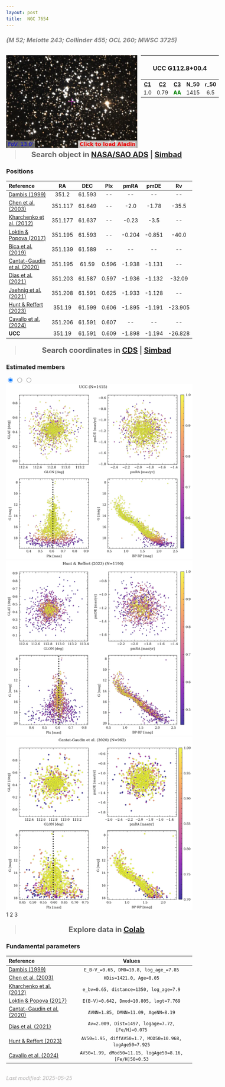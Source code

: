 ```yaml
---
layout: post
title:  NGC 7654
---
```

<h3><span style="color: #808080;"><i>(M 52; Melotte 243; Collinder 455; OCL 260; MWSC 3725)</i></span></h3><div style="display: flex; justify-content: space-between; width:720px;height:250px">
<div style="text-align: center;">

<!-- Static image + data attributes for FOV and target -->
<img id="aladin_img"
     data-umami-event="aladin_load"
     src="https://raw.githubusercontent.com/ucc23/Q2P/main/plots/ngc7654_aladin.webp"
     alt="Click to load Aladin Lite" 
     style="width:355px;height:250px; cursor: pointer;"
     data-fov="0.217" 
     data-target="351.19 61.591"/>
<!-- Div to contain Aladin Lite viewer -->
<div id="aladin-lite-div" style="width:355px;height:250px;display:none;"></div>
<!-- Aladin Lite script (will be loaded after the image is clicked) -->
<script src="{{ site.baseurl }}/scripts/aladin_load.js"></script>

</div>
<!-- Left block -->

<table style="text-align: center; width:355px;height:250px;">
  <!-- Row 1 (title) -->
  <tr>
    <td colspan="5"><h3>UCC G112.8+00.4</h3></td>
  </tr>
  <!-- Row 2 -->
  <tr>
    <th><a href="https://ucc.ar/faq#what-are-the-c1-c2-and-c3-parameters" title="Photometric class">C1</a></th>
    <th><a href="https://ucc.ar/faq#what-are-the-c1-c2-and-c3-parameters" title="Density class">C2</a></th>
    <th><a href="https://ucc.ar/faq#what-are-the-c1-c2-and-c3-parameters" title="Combined class">C3</a></th>
    <th><div title="Stars with membership probability >50%">N_50</div></th>
    <th><div title="Radius that contains half the members [arcmin]">r_50</div></th>
  </tr>
  <!-- Row 3 -->
  <tr>
    <td>1.0</td>
    <td>0.79</td>
    <td><span style="color: green; font-weight: bold;">A</span><span style="color: green; font-weight: bold;">A</span></td>
    <td>1415</td>
    <td>6.5</td>
  </tr>
</table>
</div>

> <p style="text-align:center; font-weight: bold; font-size:20px">Search object in <a data-umami-event="nasa_search" href="https://ui.adsabs.harvard.edu/search/q=%20collection%3Aastronomy%20body%3A%22NGC%207654%22&sort=date%20desc%2C%20bibcode%20desc&p_=0" target="_blank">NASA/SAO ADS</a> | <a data-umami-event="simbad_search" href="https://simbad.cds.unistra.fr/simbad/sim-id-refs?Ident=ngc7654" target="_blank">Simbad</a></p>


### Positions

| Reference    | RA    | DEC   | Plx  | pmRA  | pmDE   |  Rv  |
| :---         | :---: | :---: | :---: | :---: | :---: | :---: |
|[Dambis (1999)](https://ui.adsabs.harvard.edu/abs/1999AstL...25....7D) | 351.2 | 61.593 | -- | -- | -- | -- |
|[Chen et al. (2003)](https://ui.adsabs.harvard.edu/abs/2003AJ....125.1397C) | 351.117 | 61.649 | -- | -2.0 | -1.78 | -35.5 |
|[Kharchenko et al. (2012)](https://ui.adsabs.harvard.edu/abs/2012A%26A...543A.156K) | 351.177 | 61.637 | -- | -0.23 | -3.5 | -- |
|[Loktin & Popova (2017)](https://ui.adsabs.harvard.edu/abs/2017AstBu..72..257L) | 351.195 | 61.593 | -- | -0.204 | -0.851 | -40.0 |
|[Bica et al. (2019)](https://ui.adsabs.harvard.edu/abs/2019AJ....157...12B) | 351.139 | 61.589 | -- | -- | -- | -- |
|[Cantat-Gaudin et al. (2020)](https://ui.adsabs.harvard.edu/abs/2020A%26A...640A...1C) | 351.195 | 61.59 | 0.596 | -1.938 | -1.131 | -- |
|[Dias et al. (2021)](https://ui.adsabs.harvard.edu/abs/2021MNRAS.504..356D) | 351.203 | 61.587 | 0.597 | -1.936 | -1.132 | -32.09 |
|[Jaehnig et al. (2021)](https://ui.adsabs.harvard.edu/abs/2021ApJ...923..129J) | 351.208 | 61.591 | 0.625 | -1.933 | -1.128 | -- |
|[Hunt & Reffert (2023)](https://ui.adsabs.harvard.edu/abs/2023A%26A...673A.114H) | 351.19 | 61.599 | 0.606 | -1.895 | -1.191 | -23.905 |
|[Cavallo et al. (2024)](https://ui.adsabs.harvard.edu/abs/2024AJ....167...12C) | 351.206 | 61.591 | 0.607 | -- | -- | -- |
| **UCC** |351.19 | 61.591 | 0.609 | -1.898 | -1.194 | -26.828 |

> <p style="text-align:center; font-weight: bold; font-size:20px">Search coordinates in <a data-umami-event="cds_coord_search" href="https://cdsportal.u-strasbg.fr/?target=351.19,+61.591" target="_blank">CDS</a> | <a data-umami-event="simbad_coord_search" href="https://simbad.cds.unistra.fr/mobile/object_list.html?coord=351.19%2061.591&output=json&radius=5&userEntry=ngc7654" target="_blank">Simbad</a></p>

### Estimated members

<div class="carousel">
<input type="radio" name="radio-btn" id="slide1" checked>
<input type="radio" name="radio-btn" id="slide2">
<input type="radio" name="radio-btn" id="slide3">
<div class="slides">
<div class="slide">
<a href="https://raw.githubusercontent.com/ucc23/Q2P/main/plots/ngc7654.webp" target="_blank">
<img src="https://raw.githubusercontent.com/ucc23/Q2P/main/plots/ngc7654.webp" alt="NGC 7654 UCC">
</a>
</div>
<div class="slide">
<a href="https://raw.githubusercontent.com/ucc23/Q2P/main/plots/ngc7654_HUNT23.webp" target="_blank">
<img src="https://raw.githubusercontent.com/ucc23/Q2P/main/plots/ngc7654_HUNT23.webp" alt="NGC 7654 HUNT23">
</a>
</div>
<div class="slide">
<a href="https://raw.githubusercontent.com/ucc23/Q2P/main/plots/ngc7654_CANTAT20.webp" target="_blank">
<img src="https://raw.githubusercontent.com/ucc23/Q2P/main/plots/ngc7654_CANTAT20.webp" alt="NGC 7654 CANTAT20">
</a>
</div>
</div>
<div class="indicators">
<label for="slide1">1</label>
<label for="slide2">2</label>
<label for="slide3">3</label>
</div>
</div>


> <p style="text-align:center; font-weight: bold; font-size:20px">Explore data in <a data-umami-event="colab" href="https://colab.research.google.com/github/ucc23/ucc/blob/main/assets/notebook.ipynb" target="_blank">Colab</a></p>


### Fundamental parameters

| Reference |  Values |
| :---         |     :---:      |
| [Dambis (1999)](https://ui.adsabs.harvard.edu/abs/1999AstL...25....7D) | `E_B-V_=0.65, DM0=10.8, log_age_=7.85` |
| [Chen et al. (2003)](https://ui.adsabs.harvard.edu/abs/2003AJ....125.1397C) | `HDis=1421.0, Age=0.05` |
| [Kharchenko et al. (2012)](https://ui.adsabs.harvard.edu/abs/2012A%26A...543A.156K) | `e_bv=0.65, distance=1350, log_age=7.9` |
| [Loktin & Popova (2017)](https://ui.adsabs.harvard.edu/abs/2017AstBu..72..257L) | `E(B-V)=0.642, Dmod=10.805, logt=7.769` |
| [Cantat-Gaudin et al. (2020)](https://ui.adsabs.harvard.edu/abs/2020A%26A...640A...1C) | `AVNN=1.85, DMNN=11.09, AgeNN=8.19` |
| [Dias et al. (2021)](https://ui.adsabs.harvard.edu/abs/2021MNRAS.504..356D) | `Av=2.009, Dist=1497, logage=7.72, [Fe/H]=0.075` |
| [Hunt & Reffert (2023)](https://ui.adsabs.harvard.edu/abs/2023A%26A...673A.114H) | `AV50=1.95, diffAV50=1.7, MOD50=10.968, logAge50=7.925` |
| [Cavallo et al. (2024)](https://ui.adsabs.harvard.edu/abs/2024AJ....167...12C) | `AV50=1.99, dMod50=11.15, logAge50=8.16, [Fe/H]50=0.53` |

<br>
<font color="b3b1b1"><i>Last modified: 2025-05-25</i></font>
